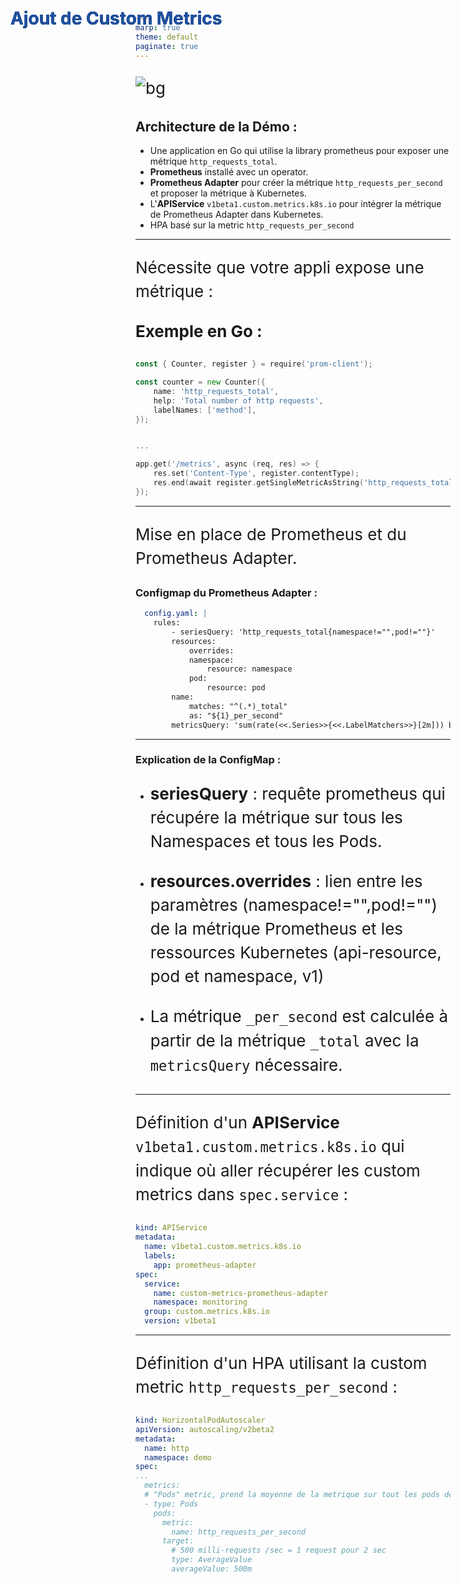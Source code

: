 ```yaml
---
marp: true
theme: default
paginate: true
---
```

<style>
  section{
    background-image: url("ressources/image/background.png");
    background-size: cover;
  }

  h1 {
    color: #21509c;
    position: absolute;
    top: 15px; 
    left: 28px;
  }
  pre {
    height: max-content;
  }
  p {
    line-height: 38px;
    font-size:26px
  }

  section li {
    line-height: 38px;
    font-size:26px;
    list-style-type: "\21E8\0020";
  }  

</style>  

![bg](ressources/image/titre-pratique-kubernetes.png)


# Ajout de Custom Metrics

## **Architecture de la Démo :**
- Une application en Go qui utilise la library prometheus pour exposer une métrique `http_requests_total`.
- **Prometheus** installé avec un operator.
- **Prometheus Adapter** pour créer la métrique `http_requests_per_second` et proposer la métrique à Kubernetes.
- L'**APIService** `v1beta1.custom.metrics.k8s.io` pour intégrer la métrique de Prometheus Adapter dans Kubernetes.
- HPA basé sur la metric `http_requests_per_second`

---
# Ajout de Custom Metrics

Nécessite que votre appli expose une métrique :

**Exemple en Go :**
```go
const { Counter, register } = require('prom-client');

const counter = new Counter({
    name: 'http_requests_total',
    help: 'Total number of http requests',
    labelNames: ['method'],
});


...

app.get('/metrics', async (req, res) => {
    res.set('Content-Type', register.contentType);
    res.end(await register.getSingleMetricAsString('http_requests_total'));
});
```

---
# Ajout de Custom Metrics

Mise en place de Prometheus et du Prometheus Adapter.

### **Configmap du Prometheus Adapter :** 
```yaml
  config.yaml: |
    rules:
        - seriesQuery: 'http_requests_total{namespace!="",pod!=""}'
        resources:
            overrides:
            namespace:
                resource: namespace
            pod: 
                resource: pod
        name:
            matches: "^(.*)_total"
            as: "${1}_per_second"
        metricsQuery: 'sum(rate(<<.Series>>{<<.LabelMatchers>>}[2m])) by (<<.GroupBy>>)'
```

---
# Ajout de Custom Metrics

### **Explication de la ConfigMap :**
- **seriesQuery** : requête prometheus qui récupére la métrique sur tous les Namespaces et tous les Pods. 
- **resources.overrides** : lien entre les paramètres (namespace!="",pod!="") de la métrique Prometheus et les ressources Kubernetes (api-resource, pod et namespace, v1)

- La métrique `_per_second` est calculée à partir de la métrique `_total` avec la `metricsQuery` nécessaire.

---
# Ajout de Custom Metrics

Définition d'un **APIService** `v1beta1.custom.metrics.k8s.io` qui indique où aller récupérer les custom metrics dans `spec.service` :

```yaml
kind: APIService
metadata:
  name: v1beta1.custom.metrics.k8s.io
  labels:
    app: prometheus-adapter
spec:
  service:
    name: custom-metrics-prometheus-adapter
    namespace: monitoring
  group: custom.metrics.k8s.io
  version: v1beta1
```
---
# Ajout de Custom Metrics

Définition d'un HPA utilisant la custom metric  `http_requests_per_second` :

```yaml
kind: HorizontalPodAutoscaler
apiVersion: autoscaling/v2beta2
metadata:
  name: http
  namespace: demo
spec:
...
  metrics:
  # "Pods" metric, prend la moyenne de la metrique sur tout les pods de la cible
  - type: Pods
    pods:
      metric:
        name: http_requests_per_second
      target:
        # 500 milli-requests /sec = 1 request pour 2 sec
        type: AverageValue
        averageValue: 500m
```